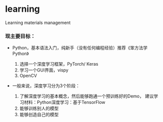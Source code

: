 # learning
Learning materials management
### 现主要目标：
- Python，基本语法入门，纯新手（没有任何编程经验）推荐《笨方法学Python》
    1. 选择一个深度学习框架，PyTorch/ Keras
    2. 学习一个GUI界面，vispy
    3. OpenCV
    
- 一般来说，深度学习分为3个阶段：
  1. 了解深度学习的基本概念，然后能够跑通一个预训练好的Demo， 建议学习材料：Python深度学习：基于TensorFlow
  2. 能够训练别人的模型
  3. 能够创造自己的模型
